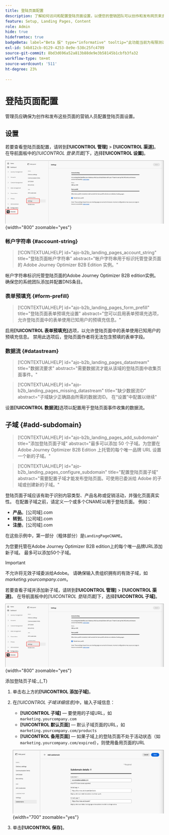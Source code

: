 ```yaml
---
title: 登陆页面配置
description: 了解如何访问和配置登陆页面设置，以便您的营销团队可以创作和发布网页来支持其营销活动。
feature: Setup, Landing Pages, Content
role: Admin
hide: true
hidefromtoc: true
badgeBeta: label="Beta 版" type="informative" tooltip="此功能当前为有限测试版"
exl-id: 54b812cb-0129-4253-8e9e-538c25fc4709
source-git-commit: 8bd3d696a52a813b88de9e3b58145b1cbfb3fa32
workflow-type: tm+mt
source-wordcount: '511'
ht-degree: 23%

---
```


# 登陆页面配置

管理员应确保为创作和发布这些页面的营销人员配置登陆页面设置。

## 设置

若要查看登陆页面配置，请转到&#x200B;**[!UICONTROL 管理]** > **[!UICONTROL 渠道]**。 在导航面板中的&#x200B;_[!UICONTROL 登录页面]_&#x200B;下，选择&#x200B;**[!UICONTROL 设置]**。

![登陆页面设置](./assets/config-landing-pages-settings.png){width="800" zoomable="yes"}

### 帐户字符串 {#account-string}

>[!CONTEXTUALHELP]
>id="ajo-b2b_landing_pages_account_string"
>title="登陆页面帐户字符串"
>abstract="帐户字符串用于标识托管登录页面的 Adobe Journey Optimizer B2B Edition 实例。"

帐户字符串标识托管登陆页面的Adobe Journey Optimizer B2B edition实例。 确保您的系统团队添加并配置DNS条目。

### 表单预填充 {#form-prefill}

>[!CONTEXTUALHELP]
>id="ajo-b2b_landing_pages_form_prefill"
>title="登陆页面表单预填充设置"
>abstract="您可以启用表单预填充选项，允许登陆页面中的表单使用已知用户的预填充信息。"

启用&#x200B;**[!UICONTROL 表单预填充]**&#x200B;选项，以允许登陆页面中的表单使用已知用户的预填充信息。 禁用此选项后，登陆页面作者将无法包含预填的表单字段。

### 数据流 {#datastream}

>[!CONTEXTUALHELP]
>id="ajo-b2b_landing_pages_datastream"
>title="数据流要求"
>abstract="需要数据流才能从该域的登陆页面中收集页面事件。"

>[!CONTEXTUALHELP]
>id="ajo-b2b_landing_pages_missing_datastream"
>title="缺少数据流ID"
>abstract="子域缺少正确路由所需的数据流ID。 在“设置”中配置以继续"

设置&#x200B;**[!UICONTROL 数据流]**&#x200B;选项以配置用于登陆页面事件收集的数据流。

## 子域 {#add-subdomain}

>[!CONTEXTUALHELP]
>id="ajo-b2b_landing_pages_add_subdomain"
>title="添加登陆页面子域"
>abstract="最多可以添加 50 个子域。为您要在 Adobe Journey Optimizer B2B Edition 上托管的每个唯一品牌 URL 设置一个新的子域。"

>[!CONTEXTUALHELP]
>id="ajo-b2b_landing_pages_configure_subdomain"
>title="配置登陆页面子域"
>abstract="需要配置子域才能发布登陆页面。可使用已委派给 Adobe 的子域或创建新的子域。"

登陆页面子域应该有助于识别内容类型、产品名称或促销活动，并强化页面真实性。 在配置子域之前，请定义一个或多个CNAME以用于登陆页面。 例如：

* **产品**。[公司域].com
* **转到**。[公司域].com
* **注册**。[公司域].com

在这些示例中，第一部分（粗体部分）是`LandingPageCNAME`。

为您要托管在Adobe Journey Optimizer B2B edition上的每个唯一品牌URL添加新子域。 最多可以添加50个子域。

>[!IMPORTANT]
>
>不允许将无效子域委派给Adobe。 请确保输入贵组织拥有的有效子域，如&#x200B;_marketing.yourcompany.com_。

若要查看子域并添加新子域，请转到&#x200B;**[!UICONTROL 管理]** > **[!UICONTROL 渠道]**。 在导航面板中的&#x200B;_[!UICONTROL 登陆页面]_&#x200B;下，选择&#x200B;**[!UICONTROL 子域]**。

![登陆页面子域](./assets/config-landing-pages-settings.png){width="800" zoomable="yes"}

添加登陆页子域&#x200B;:_(_T)

1. 单击右上方的&#x200B;**[!UICONTROL 添加子域]**。

1. 在&#x200B;_[!UICONTROL 子域详细信息]_&#x200B;中，输入子域信息：

   * **[!UICONTROL 子域]** — 要使用的子域URL，如`marketing.yourcompany.com`
   * **[!UICONTROL 默认页面]** — 默认子域页面的URL，如`marketing.yourcompany.com/products`
   * **[!UICONTROL 备用页面]** — 如果子域上的登陆页面不处于活动状态（如`marketing.yourcompany.com/expired`），则使用备用页面的URL

   ![添加登陆页面子域](./assets/config-landing-pages-add-subdomain.png){width="700" zoomable="yes"}

1. 单击&#x200B;**[!UICONTROL 保存]**。
